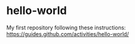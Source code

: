 hello-world
===========

My first repository following these instructions: https://guides.github.com/activities/hello-world/

